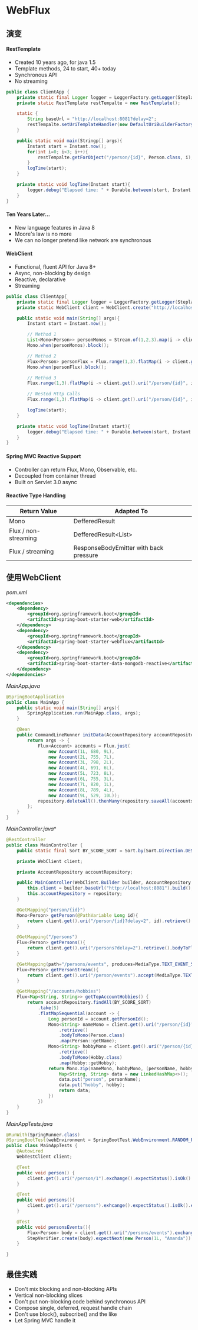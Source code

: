 # WebFlux

## 演变

#### RestTemplate
- Created 10 years ago, for java 1.5
- Template methods, 24 to start, 40+ today
- Synchronous API
- No streaming
```java
public class ClientApp {
    private static final Logger logger = LoggerFactory.getLogger(Stepla.class);
    private static RestTemplate restTempalte = new RestTemplate();

    static {
        String baseUrl = "http://localhost:8081?delay=2";
        restTempalte.setUriTemplateHandler(new DefaultUriBuilderFactory(baseUrl));
    }

    public static void main(Stringp[] args){
        Instant start = Instant.now();
        for(int i=0; i<3; i++){
            restTempalte.getForObject("/person/{id}", Person.class, i);
        }
        logTime(start);
    }

    private static void logTime(Instant start){
        logger.debug("Elapsed time: " + Durable.between(start, Instant.now()).toMillis() + "ms");
    }
}
```

#### Ten Years Later...
- New language features in Java 8
- Moore's law is no more
- We can no longer pretend like network are synchronous

#### WebClient
- Functional, fluent API for Java 8+
- Async, non-blocking by design
- Reactive, declarative
- Streaming

```java
public class ClientApp{
    private static final Logger logger = LoggerFactory.getLogger(Stepla.class);
    private static WebClient client = WebClient.create("http://localhost:8081?delay=2");

    public static void main(String[] args){
        Instant start = Instant.now();

        // Method 1
        List<Mono<Person>> personMonos = Stream.of(1,2,3).map(i -> client.get().uri("/person/{id}", i).retrieve().bodyToMono(Person.class)).collect(Collectors.toList());
        Mono.when(personMonos).block();

        // Method 2
        Flux<Person> personFlux = Flux.range(1,3).flatMap(i -> client.get().uri("/person/{id}", i).retrieve().bodyToMono(Person.class));
        Mono.when(personFlux).block();

        // Method 3
        Flux.range(1,3).flatMap(i -> client.get().uri("/person/{id}", i).retrieve().bodyToMono(Person.class)).doOnNext(person -> ...).block();

        // Nested Http Calls
        Flux.range(1,3).flatMap(i -> client.get().uri("/person/{id}", i).retrieve().bodyToMono(Person.class)).flatMap(person -> client.get().uri("/person/{id}/hobby", i).retrieve().bodyToMono(Hobby.class)));

        logTime(start);
    }

    private static void logTime(Instant start){
        logger.debug("Elapsed time: " + Durable.between(start, Instant.now()).toMillis() + "ms");
    }
}
```

#### Spring MVC Reactive Support
- Controller can return Flux, Mono, Observable, etc.
- Decoupled from container thread
- Built on Servlet 3.0 async

#### Reactive Type Handling
Return Value | Adapted To
--- | ---
Mono | DefferedResult
Flux / non-streaming | DefferedResult<List<T>>
Flux / streaming | ResponseBodyEmitter with back pressure

## 使用WebClient
*pom.xml*
```xml
<dependencies>
    <dependency>
        <groupId>org.springframework.boot</groupId>
        <artifactId>spring-boot-starter-web</artifactId>
    </dependency>
    <dependency>
        <groupId>org.springframework.boot</groupId>
        <artifactId>spring-boot-starter-webflux</artifactId>
    </dependency>
    <dependency>
        <groupId>org.springframework.boot</groupId>
        <artifactId>spring-boot-starter-data-mongodb-reactive</artifactId>
    </dependency>
</dependencies>
```
*MainApp.java*
```java
@SpringBootApplication
public class MainApp {
    public static void main(String[] args){
        SpringApplication.run(MainApp.class, args);
    }

    @Bean
    public CommandLineRunner initData(AccountRepository accountRepository){
        return args -> {
            Flux<Account> accounts = Flux.just(
                new Account(1L, 680, 9L),
                new Account(2L, 755, 7L),
                new Account(3L, 798, 2L),
                new Account(4L, 691, 6L),
                new Account(5L, 723, 8L),
                new Account(6L, 755, 3L),
                new Account(7L, 820, 1L),
                new Account(8L, 789, 4L),
                new Account(9L, 529, 10L));
            repository.deleteAll().thenMany(repository.saveAll(accounts)).blockLast();
        };
    }
}
```
*MainController.java**
```java
@RestController
public class MainController {
    public static final Sort BY_SCORE_SORT = Sort.by(Sort.Direction.DESC, "score");

    private WebClient client;

    private AccountRepository accountRepository;

    public MainController(WebClient.Builder builder, AccountRepository repository){
        this.client = builder.baseUrl("http://localhost:8081").build();
        this.accountRepository = repository;
    }

    @GetMapping("person/{id}")
    Mono<Person> getPerson(@PathVariable Long id){
        return client.get().uri("/person/{id}?delay=2", id).retrieve().bodyToMono(Person.class);
    }

    @GetMapping("/persons")
    Flux<Person> getPersons(){
        return client.get().uri("/persons?delay=2").retrieve().bodyToFlux(Person.class);
    }

    @GetMapping(path="/persons/events", produces=MediaType.TEXT_EVENT_STREAM_VALUE)
    Flux<Person> getPersonStream(){
        return client.get().uri("/person/events").accept(MediaType.TEXT_EVENT_STREAM).retrieve().bodyToFlux(Person.class);
    }

    @GetMapping("/accounts/hobbies")
    Flux<Map<String, String>> getTopAccountHobbies() {
        return accountRepository.findAll(BY_SCORE_SORT)
            .take(5)
            .flatMapSequential(account -> {
                Long personId = account.getPersonId();
                Mono<String> nameMono = client.get().uri("/person/{id}?delay=2", personId)
                    .retrieve()
                    .bodyToMono(Person.class)
                    .map(Person::getName);
                Mono<String> hobbyMono = client.get().uri("/person/{id}/hobby?dealy=1", personId)
                    .retrieve()
                    .bodyToMono(Hobby.class)
                    .map(Hobby::getHobby);
                return Mono.zip(nameMono, hobbyMono, (personName, hobby) -> {
                    Map<String, String> data = new LinkedHashMap<>();
                    data.put("person", personName);
                    data.put("hobby", hobby);
                    return data;
                })
            })
    }
}
```

*MainAppTests.java*
```java
@RunWith(SpringRunner.class)
@SpringBootTest(webEnvironment = SpringBootTest.WebEnvironment.RANDOM_PORT)
public class MainAppTests {
    @Autowired
    WebTestClient client;

    @Test
    public void person() {
        client.get().uri("/person/1").exchange().expectStatus().isOk().expectHeader().contentType(MediaType.APPLICATION_JSON_UTF8).expectBody(Person.class).isEqualTo(new Person(1L, "Amanda"));
    }

    @Test
    public void persons(){
        client.get().uri("/persons").exhcange().expectStatus().isOk().expectHeader().contentType(MediaType.APPLICATION_JSON_UTF8).expectBody().jsonPath("$.length()").isEqualTo(10).jsonPath("[0].name").isEqualTo("Amanda").jsonPath("$[1].name").isEqualTo("Brittany")
    }

    @Test
    public void personsEvents(){
        Flux<Person> body = client.get().uri("/persons/events").exchange().expectStatus().isOk().expectHeader().contentType("text/event-stream;charset=UTF-8").returnResult(Person.class).getResponseBody().take(3);
        StepVerifier.create(body).expectNext(new Person(1L, "Amanda")).expectNext(new Person(2L, "Brittany")).verifyComplete();
    }

}
```

## 最佳实践
- Don't mix blocking and non-blocking APIs
- Vertical non-blocking slices
- Don't put non-blocking code behind synchronous API
- Compose single, deferred, request handle chain
- Don't use block(), subscribe() and the like
- Let Spring MVC handle it
